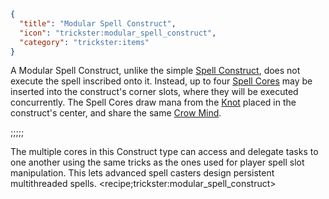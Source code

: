 ```json
{
  "title": "Modular Spell Construct",
  "icon": "trickster:modular_spell_construct",
  "category": "trickster:items"
}
```

A Modular Spell Construct, unlike the simple [Spell Construct](^trickster:items/spell_construct), does not execute the spell inscribed onto it. 
Instead, up to four [Spell Cores](^trickster:items/spell_core) may be inserted into the construct's corner slots, where they will be executed concurrently. 
The Spell Cores draw mana from the [Knot](^trickster:items/knots) placed in the construct's center, and share the same [Crow Mind](^trickster:tricks/basic#7).

;;;;;

The multiple cores in this Construct type can access and delegate tasks to one 
another using the same tricks as the ones used for player spell slot manipulation.
This lets advanced spell casters design persistent multithreaded spells.
<recipe;trickster:modular_spell_construct>
